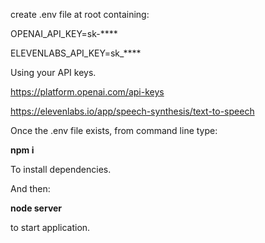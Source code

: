 create .env file at root containing:

OPENAI_API_KEY=sk-****

ELEVENLABS_API_KEY=sk_****

Using your API keys.

https://platform.openai.com/api-keys

https://elevenlabs.io/app/speech-synthesis/text-to-speech


Once the .env file exists, from command line type: 

<b>npm i</b>

To install dependencies.

And then: 

<b>node server</b> 

to start application.

